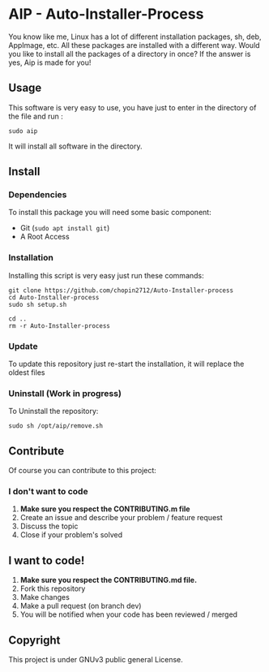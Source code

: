 # AIP - Auto-Installer-Process
You know like me, Linux has a lot of different installation packages, sh, deb, AppImage, etc. All these packages are installed with a different way. Would you like to install all the packages of a directory in once? If the answer is yes, Aip is made for you!

## Usage
This software is very easy to use, you have just to enter in the directory of the file and run :

`sudo aip`

It will install all software in the directory.

## Install
### Dependencies
To install this package you will need some basic component:
* Git (`sudo apt install git`)
* A Root Access
### Installation
Installing this script is very easy just run these commands:
```
git clone https://github.com/chopin2712/Auto-Installer-process
cd Auto-Installer-process
sudo sh setup.sh

cd ..
rm -r Auto-Installer-process
```

### Update
To update this repository just re-start the installation, it will replace the oldest files

### Uninstall (Work in progress)
To Uninstall the repository:
```
sudo sh /opt/aip/remove.sh
```

## Contribute
Of course you can contribute to this project:

### I don't want to code
1. **Make sure you respect the CONTRIBUTING.m file**
2. Create an issue and describe your problem / feature request
3. Discuss the topic
4. Close if your problem's solved

## I want to code!
1. **Make sure you respect the CONTRIBUTING.md file.**
2. Fork this repository
3. Make changes
4. Make a pull request (on branch dev)
5. You will be notified when your code has been reviewed / merged

## Copyright
This project is under GNUv3 public general License.
